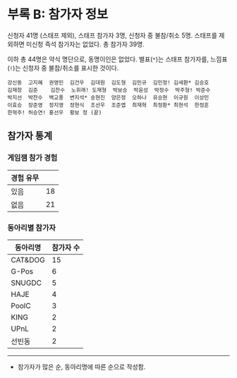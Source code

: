 # 부록 B: 참가자 정보

신청자 41명 (스태프 제외), 스태프 참가자 3명, 신청자 중 불참/취소 5명. 스태프를 제외하면 미신청 즉석 참가자는 없었다. 총 참가자 39명.

이하 총 44명은 약식 명단으로, 동명이인은 없었다. 별표(`*`)는 스태프 참가자를, 느낌표(`!`)는 신청자 중 불참/취소를 표시한 것이다.

````
강신동  고지혜  권영민  김건우  김대원  김도형  김민규  김민정! 김세환* 김승호
김재창  김준    김찬수  노휘래! 도재형  박보승  박윤성  박정수  박주형! 박준수
박지선  박찬수  백교풍  변지석* 송현진  양은정  오하나  유승현  이규원  이상민
이효승  장준영  정지영  정현식  조선우  조준엽  최재혁  최정환* 최현석  한정흔
한혁주! 허승연! 홍선우  황보 정 (끝)
````

## 참가자 통계

### 게임잼 참가 경험

<table>
  <thead>
    <tr>
      <th>경험 유무</th>
      <th></th>
    </tr>
  </thead>
  <tbody>
    <tr>
      <td>있음</td>
      <td>18</td>
    </tr>
    <tr>
      <td>없음</td>
      <td>21</td>
    </tr>
  </tbody>
</table>

### 동아리별 참가자

<table>
  <thead>
    <tr>
      <th>동아리명</th>
      <th>참가자 수</th>
    </tr>
  </thead>
  <tbody>
    <tr>
      <td>CAT&DOG</td>
      <td>15</td>
    </tr>
    <tr>
      <td>G-Pos</td>
      <td>6</td>
    </tr>
    <tr>
      <td>SNUGDC</td>
      <td>5</td>
    </tr>
    <tr>
      <td>HAJE</td>
      <td>4</td>
    </tr>
    <tr>
      <td>PoolC</td>
      <td>3</td>
    </tr>
    <tr>
      <td>KING</td>
      <td>2</td>
    </tr>
    <tr>
      <td>UPnL</td>
      <td>2</td>
    </tr>
    <tr>
      <td>선빈동</td>
      <td>2</td>
    </tr>
  </tbody>
</table>

---

* 참가자가 많은 순, 동아리명에 따른 순으로 작성함.
